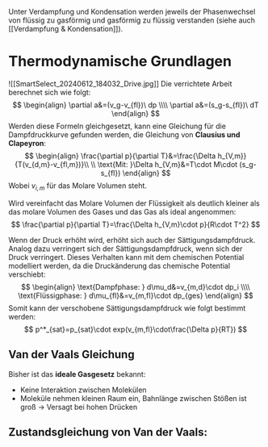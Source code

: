 Unter Verdampfung und Kondensation werden jeweils der Phasenwechsel von flüssig zu gasförmig und gasförmig zu flüssig verstanden (siehe auch [[Verdampfung & Kondensation]]).
# Thermodynamische Grundlagen
![[SmartSelect_20240612_184032_Drive.jpg]]
Die verrichtete Arbeit berechnet sich wie folgt:
$$
\begin{align}
\partial a&=(v_g-v_{fl})\ dp \\\\
\partial a&=(s_g-s_{fl})\ dT
\end{align}
$$
Werden diese Formeln gleichgesetzt, kann eine Gleichung für die Dampfdruckkurve gefunden werden, die Gleichung von **Clausius und Clapeyron**:
$$
\begin{align}
\frac{\partial p}{\partial T}&=\frac{\Delta h_{V,m}}{T(v_{d,m}-v_{fl,m})}\\ \\
\text{Mit: }\Delta h_{V,m}&=T\cdot M\cdot (s_g-s_{fl})
\end{align}
$$
Wobei $v_{i,m}$ für das Molare Volumen steht.

Wird vereinfacht das Molare Volumen der Flüssigkeit als deutlich kleiner als das molare Volumen des Gases und das Gas als ideal angenommen:
$$
\frac{\partial p}{\partial T}=\frac{\Delta h_{V,m}\cdot p}{R\cdot T^2}
$$

Wenn der Druck erhöht wird, erhöht sich auch der Sättigungsdampfdruck. Analog dazu verringert sich der Sättigungsdampfdruck, wenn sich der Druck verringert. Dieses Verhalten kann mit dem chemischen Potential modelliert werden, da die Druckänderung das chemische Potential verschiebt:
$$
\begin{align}
\text{Dampfphase:  } d\mu_d&=v_{m,d}\cdot dp_i \\\\
\text{Flüssigphase: } d\mu_{fl}&=v_{m,fl}\cdot dp_{ges}
\end{align}
$$
Somit kann der verschobene Sättigungsdampfdruck wie folgt bestimmt werden:
$$
p^*_{sat}=p_{sat}\cdot exp(v_{m,fl}\cdot\frac{\Delta p}{RT})
$$
## Van der Vaals Gleichung
Bisher ist das **ideale Gasgesetz** bekannt:
- Keine Interaktion zwischen Molekülen
- Moleküle nehmen kleinen Raum ein, Bahnlänge zwischen Stößen ist groß
-> Versagt bei hohen Drücken

Zustandsgleichung von Van der Vaals:
- 